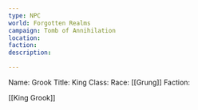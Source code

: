 ```yaml
---
type: NPC
world: Forgotten Realms
campaign: Tomb of Annihilation
location: 
faction: 
description: 

---
```




Name: Grook
Title: King
Class: 
Race: [[Grung]]
Faction: 


[[King Grook]]
